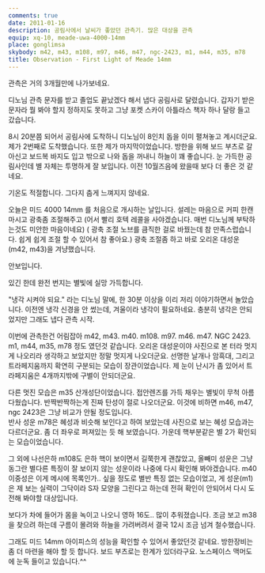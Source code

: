 ```yaml
---
comments: true
date: 2011-01-16
description: 공림사에서 날씨가 좋았던 관측기. 많은 대상을 관측
equip: xq-10, meade-uwa-4000-14mm
place: gonglimsa
skybody: m42, m43, m108, m97, m46, m47, ngc-2423, m1, m44, m35, m78
title: Observation - First Light of Meade 14mm
---
```


관측은 거의 3개월만에 나가보네요.

디노님 관측 문자를 받고 졸업도 끝났겠다 해서 냅다 공림사로 달렸습니다.
갑자기 받은 문자라 뭘 봐야 할지 정하지도 못하고 그냥 포켓 스카이 아틀라스 책자 하나 달랑 들고 갔습니다.

8시 20분쯤 되어서 공림사에 도착하니 디노님이 8인치 돕을 이미 펼쳐놓고 계시더군요.
제가 2번째로 도착했습니다.
또한 제가 마지막이었습니다.
방한을 위해 보드 부츠로 갈아신고 보드복 바지도 입고 밖으로 나와 돕을 꺼내니 하늘이 꽤 좋습니다.
눈 가득한 공림사인데 별 자체는 투명하게 잘 보입니다.
이전 10월즈음에 왔을때 보다 더 좋은 것 같네요.

기온도 적절합니다.
그다지 춥게 느껴지지 않네요.

오늘은 미드 4000 14mm 를 처음으로 개시하는 날입니다.
설레는 마음으로 커피 한캔 마시고 광축좀 조절해주고
(어서 빨리 호텍 레콜을 사야겠습니다.
매번 디노님께 부탁하는것도 미안한 마음이네요)
( 광축 조절 노브를 큼직한 걸로 바꿨는데 참 만족스럽습니다.
쉽게 쉽게 조절 할 수 있어서 참 좋아요.) 
광축 조절좀 하고 바로 오리온 대성운(m42, m43)을 겨냥했습니다. 

안보입니다.

있긴 한데 완전 번지는 별빛에 실망 가득합니다.

"냉각 시켜야 되요." 라는 디노님 말에, 한 30분 이상을 이리 저리 이야기하면서 놀았습니다.
이전엔 냉각 신경을 안 썼는데, 겨울이라 냉각이 필요하네요.
충분히 냉각은 안되었지만 그래도 냅다 관측 시작.

이번에 관측한건 어림잡아 m42, m43. m40. m108. m97. m46. m47. NGC 2423. m1, m44, m35, m78 정도 였던것 같습니다.
오리온 대성운이야 사진으로 본 터라 멋지게 나오리라 생각하고 보았지만 정말 멋지게 나오더군요.
선명한 날개나 암흑대, 그리고  트라페지움까지 확연히 구분되는 모습이 장관이었습니다.
제 눈이 난시가 좀 있어서 트라페지움은 4개까지밖에 구별이 안되더군요.

다른 멋진 모습은 m35 산개성단이었습니다.
접안렌즈를 가득 채우는 별빛이 무척 아름다웠습니다.
반짝반짝하는게 진짜 탄성이 절로 나오더군요.
이것에 비하면 m46, m47, ngc 2423은 그냥 비교가 안될 정도입니다.  
반사 성운 m78은 혜성과 비슷해 보인다고 하여 보았는데 사진으로 보는 혜성 모습과는 다르더군요.
좀 더 좌우로 퍼져있는 듯 해 보였습니다.
가운데 핵부분같은 별 2가 확인되는 모습이었습니다.

그 외에 나선은하 m108도 은하 핵이 보이면서 길쭉한게 괜찮았고,
올빼미 성운은 그냥 동그란 별다른 특징이 잘 보이지 않는 성운이라 나중에 다시 확인해 봐야겠습니다.
m40이중성은 이게 메시에 목록인가.. 싶을 정도로 별반 특징 없는 모습이었고,
게 성운(m1)은 제 보는 실력이 그닥이라 S자 모양을 그린다고 하는데 전혀 확인이 안되어서 다시 도전해 봐야할 대상입니다.

보다가 차에 들어가 몸을 녹이고 나오니 영하 16도.. 많이 추워졌습니다.
조금 보고 m38을 찾으려 하는데 구름이 몰려와 하늘을 가려버려서 결국 12시 조금 넘겨 철수했습니다.

그래도 미드 14mm 아이피스의 성능을 확인할 수 있어서 좋았던것 같네요.
방한장비는 좀 더 마련을 해야 할 듯 합니다.
보드 부츠로는 한계가 있더라구요.
노스페이스 맥머도에 눈독 들이고 있습니다.^^